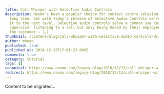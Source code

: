 ```yaml
---
title: Call Whisper with Selective Audio Controls
description: Nexmo’s been a popular choice for contact centre solutions for a
  long time, but with today’s release of Selective Audio Controls we’re taking
  it to the next level. Selective audio controls solve a common use case – a
  supervisor listening to a call but only being heard by their employee and not
  the customer – […]
thumbnail: /content/blog/call-whisper-with-selective-audio-controls-dr/Selective-Audio-Controls_1200x675.jpg
author: mheap
published: true
published_at: 2018-12-13T17:01:23.000Z
comments: true
category: tutorial
tags: []
canonical: https://www.nexmo.com/legacy-blog/2018/12/13/call-whisper-with-selective-audio-controls-dr
redirect: https://www.nexmo.com/legacy-blog/2018/12/13/call-whisper-with-selective-audio-controls-dr
---
```


Content to be migrated...
